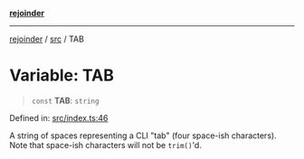 [**rejoinder**](../../README.md)

***

[rejoinder](../../README.md) / [src](../README.md) / TAB

# Variable: TAB

> `const` **TAB**: `string`

Defined in: [src/index.ts:46](https://github.com/Xunnamius/rejoinder/blob/4c31d61cc2d97962fe915faa47504a4378c59057/src/index.ts#L46)

A string of spaces representing a CLI "tab" (four space-ish characters). Note
that space-ish characters will not be `trim()`'d.
